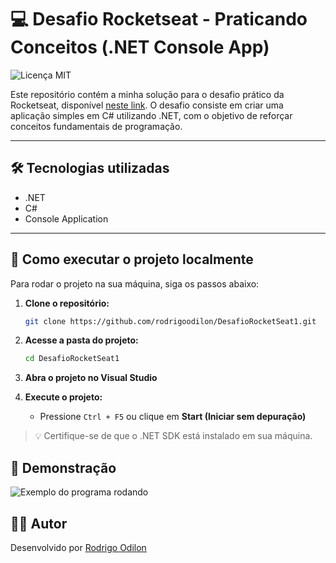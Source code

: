 ﻿# 💻 Desafio Rocketseat - Praticando Conceitos (.NET Console App)
![Licença MIT](https://img.shields.io/badge/Licença-MIT-green)

Este repositório contém a minha solução para o desafio prático da Rocketseat, disponível [neste link](https://efficient-sloth-d85.notion.site/Desafio-pr-tico-61b5a711351942bfb2f369351f85990d). O desafio consiste em criar uma aplicação simples em C# utilizando .NET, com o objetivo de reforçar conceitos fundamentais de programação.

---

## 🛠 Tecnologias utilizadas

- .NET
- C#
- Console Application

---

## 🚀 Como executar o projeto localmente

Para rodar o projeto na sua máquina, siga os passos abaixo:

1. **Clone o repositório:**

   ```bash
   git clone https://github.com/rodrigoodilon/DesafioRocketSeat1.git
   ```

2. **Acesse a pasta do projeto:**

   ```bash
   cd DesafioRocketSeat1
   ```

3. **Abra o projeto no Visual Studio**

4. **Execute o projeto:**
   - Pressione `Ctrl + F5` ou clique em **Start (Iniciar sem depuração)**

> 💡 Certifique-se de que o .NET SDK está instalado em sua máquina.


## 📸 Demonstração
![Exemplo do programa rodando](./exemplo_console_.png)

## 👨‍💻 Autor

Desenvolvido por [Rodrigo Odilon](https://github.com/rodrigoodilon)